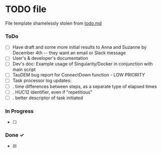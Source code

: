 # TODO file
File template shamelessly stolen from [todo.md](https://raw.githubusercontent.com/todomd/todo.md/master/TODO.md)

### ToDo

- [ ] Have draft and some more initial results to Anna and Suzanne by December 4th -- they want an email or Slack message
- [ ] User's & developer's documentation
- [ ] Dev's doc: Example usage of Singularity/Docker in conjunction with main script
- [ ] TauDEM bug report for ConnectDown function - LOW PRIORITY
- [ ] Task processor log updates:
- [ ]    . time differences between steps, as a separate type of elapsed times
- [ ]    . HUC12 identifier, even if "repetitious"
- [ ]    . better descriptor of task initiated

### In Progress

- [ ] 

### Done ✓

- [x] 

